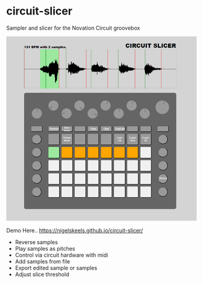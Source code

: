 # circuit-slicer

Sampler and slicer for the Novation Circuit groovebox

[<img src="circuit-slicer.png">](https://nigelskeels.github.io/circuit-slicer/)

Demo Here..
https://nigelskeels.github.io/circuit-slicer/

- Reverse samples
- Play samples as pitches
- Control via circuit hardware with midi
- Add samples from file
- Export edited sample or samples
- Adjust slice threshold
